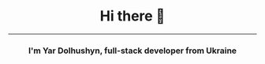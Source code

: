 <div align="center">
  <h1>Hi there 👋</h1>
</div>
<hr/>
<div id="header" align="center">
  <h3>I'm Yar Dolhushyn, full-stack developer from Ukraine</h3>
</div>

